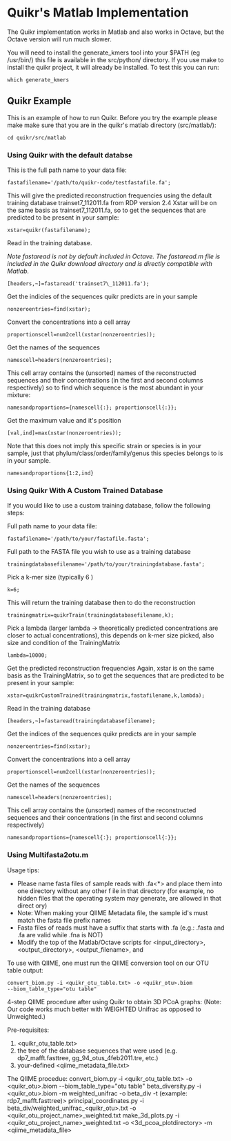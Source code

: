 # Quikr's Matlab Implementation #
The Quikr implementation works in Matlab and also works in Octave, but the
Octave version will run much slower.

You will need to install the generate_kmers tool into your $PATH (eg /usr/bin/)
this file is available in the src/python/ directory. If you use make to install
the quikr project, it will already be installed. To test this you can run:

    which generate_kmers
    

## Quikr Example ##
This is an example of how to run Quikr. Before you try the example please make
make sure that you are in the quikr's matlab directory (src/matlab/):

    cd quikr/src/matlab

### Using Quikr with the default databse ###
This is the full path name to your data file:

    fastafilename='/path/to/quikr-code/testfastafile.fa';

This will give the predicted reconstruction frequencies using the default
training database trainset7\_112011.fa from RDP version 2.4 Xstar will be on the
same basis as trainset7\_112011.fa, so to get the sequences that are predicted
to be present in your sample:

    xstar=quikr(fastafilename);

Read in the training database.

_Note fastaread is not by default included in Octave. The fastaread.m file is
included in the Quikr download directory and is directly compatible with
Matlab._

    [headers,~]=fastaread('trainset7\_112011.fa');


Get the indicies of the sequences quikr predicts are in your sample

    nonzeroentries=find(xstar);

Convert the concentrations into a cell array

    proportionscell=num2cell(xstar(nonzeroentries));

Get the names of the sequences

    namescell=headers(nonzeroentries);

This cell array contains the (unsorted) names of the reconstructed sequences and
their concentrations (in the first and second columns respectively) so to find
which sequence is the most abundant in your mixture:

    namesandproportions={namescell{:}; proportionscell{:}};

Get the maximum value and it's position

    [val,ind]=max(xstar(nonzeroentries));

Note that this does not imply this specific strain or species is in your sample,
just that phylum/class/order/family/genus this species belongs to is in your
sample.

    namesandproportions{1:2,ind}

### Using Quikr With A Custom Trained Database ###
If you would like to use a custom training database, follow the following steps:

Full path name to your data file: 

    fastafilename='/path/to/your/fastafile.fasta';

Full path to the FASTA file you wish to use as a training database

    trainingdatabasefilename='/path/to/your/trainingdatabase.fasta';

Pick a k-mer size (typically 6 )

    k=6;

This will return the training database then to do the reconstruction

    trainingmatrix=quikrTrain(trainingdatabasefilename,k);

Pick a lambda (larger lambda -> theoretically predicted concentrations are
closer to actual concentrations), this depends on k-mer size picked, also size
and condition of the TrainingMatrix

    lambda=10000;

Get the predicted reconstruction frequencies
Again, xstar is on the same basis as the TrainingMatrix, so to get the sequences
that are predicted to be present in your sample:

    xstar=quikrCustomTrained(trainingmatrix,fastafilename,k,lambda);

Read in the training database

    [headers,~]=fastaread(trainingdatabasefilename);

Get the indices of the sequences quikr predicts are in your sample

    nonzeroentries=find(xstar);

Convert the concentrations into a cell array

    proportionscell=num2cell(xstar(nonzeroentries));

Get the names of the sequences

    namescell=headers(nonzeroentries);

This cell array contains the (unsorted) names of the reconstructed sequences and
their concentrations (in the first and second columns respectively)

    namesandproportions={namescell{:}; proportionscell{:}};
    
### Using Multifasta2otu.m ###

Usage tips:
* Please name fasta files of sample reads with <sample id>.fa<*> and place them
  into one directory without any other f ile in that directory (for example, no
  hidden files that the operating system may generate, are allowed in that
  direct ory)
* Note: When making your QIIME Metadata file, the sample id's must match the
  fasta file prefix names
* Fasta files of reads must have a suffix that starts with .fa (e.g.: .fasta and
  .fa are valid while .fna is NOT)
* Modify the top of the Matlab/Octave scripts for <input_directory>,
  <output_directory>, <output_filename>, and <train ing_database_filename>

To use with QIIME, one must run the QIIME conversion tool on our OTU table
output:

    convert_biom.py -i <quikr_otu_table.txt> -o <quikr_otu>.biom
    --biom_table_type="otu table"


4-step QIIME procedure after using Quikr to obtain 3D PCoA graphs:
(Note: Our code works much better with WEIGHTED Unifrac as opposed to
Unweighted.)

Pre-requisites:
1. <quikr_otu_table.txt>
2. the tree of the database sequences that were used (e.g.  dp7\_mafft.fasttree,
   gg\_94\_otus\_4feb2011.tre, etc.)
3. your-defined <qiime_metadata_file.txt>

The QIIME procedue:
    convert_biom.py -i <quikr_otu_table.txt> -o <quikr_otu>.biom --biom_table_type="otu table"
    beta_diversity.py -i <quikr_otu>.biom -m weighted_unifrac -o beta_div -t <tree file> (example: rdp7_mafft.fasttree)>
    principal_coordinates.py -i beta_div/weighted_unifrac_<quikr_otu>.txt -o <quikr_otu_project_name>_weighted.txt
    make_3d_plots.py -i <quikr_otu_project_name>_weighted.txt -o <3d_pcoa_plotdirectory> -m <qiime_metadata_file>
